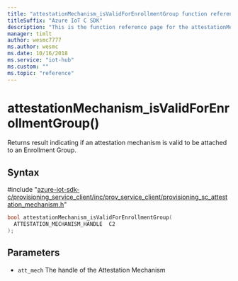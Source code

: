 ```yaml
---                             
title: "attestationMechanism_isValidForEnrollmentGroup function reference | Microsoft Docs" 
titleSuffix: "Azure IoT C SDK"            
description: "This is the function reference page for the attestationMechanism_isValidForEnrollmentGroup() function in the Azure IoT C SDK. This SDK is used with Azure IoT Hub and Azure IoT Hub Device Provisioning Service"            
manager: timlt                 
author: wesmc7777              
ms.author: wesmc               
ms.date: 10/16/2018                    
ms.service: "iot-hub"             
ms.custom: ""                
ms.topic: "reference"        
---                            
```


# attestationMechanism_isValidForEnrollmentGroup()

Returns result indicating if an attestation mechanism is valid to be attached to an Enrollment Group.

## Syntax

\#include "[azure-iot-sdk-c/provisioning_service_client/inc/prov_service_client/provisioning_sc_attestation_mechanism.h](../provisioning-sc-attestation-mechanism-h.md)"  
```C
bool attestationMechanism_isValidForEnrollmentGroup(
  ATTESTATION_MECHANISM_HANDLE  C2
);
```

## Parameters
* `att_mech` The handle of the Attestation Mechanism

